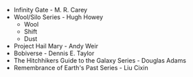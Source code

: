 - Infinity Gate - M. R. Carey
- Wool/Silo Series - Hugh Howey
  - Wool
  - Shift
  - Dust
- Project Hail Mary - Andy Weir
- Bobiverse - Dennis E. Taylor
- The Hitchhikers Guide to the Galaxy Series - Douglas Adams
- Remembrance of Earth's Past Series - Liu Cixin
